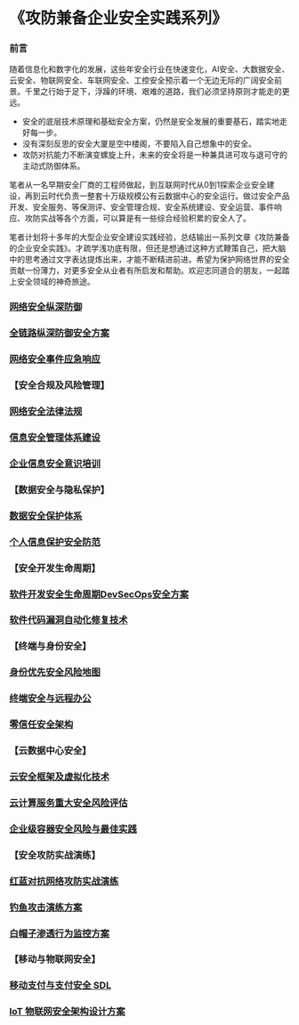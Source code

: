 # 《**攻防兼备企业安全实践系列**》

###         前言

随着信息化和数字化的发展，这些年安全行业在快速变化，AI安全、大数据安全、云安全、物联网安全、车联网安全、工控安全预示着一个无边无际的广阔安全前景。千里之行始于足下，浮躁的环境、艰难的道路，我们必须坚持原则才能走的更远。

- 安全的底层技术原理和基础安全方案，仍然是安全发展的重要基石，踏实地走好每一步。
- 没有深刻反思的安全大厦是空中楼阁，不要陷入自己想象中的安全。
- 攻防对抗能力不断演变螺旋上升，未来的安全将是一种兼具进可攻与退可守的主动式防御体系。

笔者从一名早期安全厂商的工程师做起，到互联网时代从0到1探索企业安全建设，再到云时代负责一整套十万级规模公有云数据中心的安全运行。做过安全产品开发、安全服务、等保测评、安全管理合规、安全系统建设、安全运营、事件响应、攻防实战等各个方面，可以算是有一些综合经验积累的安全人了。

笔者计划将十多年的大型企业安全建设实践经验，总结输出一系列文章《攻防兼备的企业安全实践》。才疏学浅功底有限，但还是想通过这种方式鞭策自己，把大脑中的思考通过文字表达提炼出来，才能不断精进前进。希望为保护网络世界的安全贡献一份薄力，对更多安全从业者有所启发和帮助。欢迎志同道合的朋友，一起踏上安全领域的神奇旅途。

### [网络安全纵深防御](./defense-in-depth-security-solution.md)

###         [全链路纵深防御安全方案](defense-in-depth-security-solution.md)

###         [网络安全事件应急响应](security-incident-response.md)

### 【安全合规及风险管理】

###         [网络安全法律法规](cybersecurity-laws.md)

###         [信息安全管理体系建设](information-security-management-system.md)

###         [企业信息安全意识培训](information-security-awareness-training.md)

### 【数据安全与隐私保护】

###         [数据安全保护体系](data-security-protection-system.md)

###         [个人信息保护安全防范](personal-information-protection.md)

### 【安全开发生命周期】

###         [软件开发安全生命周期DevSecOps安全方案](devsecops-security-solution.md)

###         [软件代码漏洞自动化修复技术](software-code-vulnerability-automated-repair-technology.md)

### 【终端与身份安全】

###         [身份优先安全风险地图]()

###         [终端安全与远程办公](terminal-and-remote-office-security.md)

###         [零信任安全架构](zero-trust-security-architecture.md)

### 【云数据中心安全】

###         [云安全框架及虚拟化技术](cloud-security-framework-and-virtualization-technology.md)

###         [云计算服务重大安全风险评估](major-security-risk-assessment-of-cloud-computing-services.md)

###         [企业级容器安全风险与最佳实践](container-security-risks-and-best-practices.md)

### 【安全攻防实战演练】

###         [红蓝对抗网络攻防实战演练](red-blue-attack-and-defense-practice.md)

###         [钓鱼攻击演练方案](phishing-attack-drill-plan.md)

###         [白帽子渗透行为监控方案](white-hat-penetration-behavior-monitoring-solution.md)

### 【移动与物联网安全】

###         [移动支付与支付安全 SDL](mobile-and-payment-security.md)

###         [IoT 物联网安全架构设计方案](iot-security-architecture-design-solution.md)
